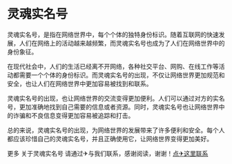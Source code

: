 # 灵魂实名号

灵魂实名号，是指在网络世界中，每个个体的独特身份标识。随着互联网的快速发展，人们在网络上的活动越来越频繁，而灵魂实名号也成为了人们在网络世界中的身份象征。

在现代社会中，人们的生活已经离不开网络，各种社交平台、网购、在线工作等活动都需要一个个体的身份标识。而灵魂实名号的出现，不仅让网络世界更加规范和安全，也让人们在网络世界中更加容易被找到和联系。

灵魂实名号的出现，也让网络世界的交流变得更加便利。人们可以通过对方的实名号，更加准确地找到自己需要的信息或者资源。同时，灵魂实名号也让网络世界中的诈骗和不良信息变得更加容易被追踪和打击。

总的来说，灵魂实名号的出现，为网络世界的发展带来了许多便利和安全。每个人都应该珍惜自己的灵魂实名号，并且正确使用它，让网络世界变得更加美好。

更多 关于灵魂实名号 请通过✈与我们联系，感谢阅读，谢谢！[点✈这里联系](https://ss.k02.cc)